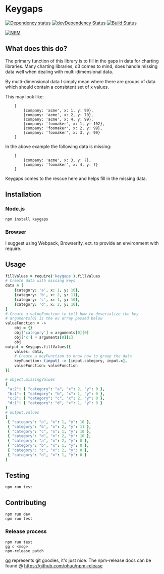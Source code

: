 # Keygaps

[![Dependency status](https://img.shields.io/david/engineersamuel/keygaps.svg?style=flat)](https://david-dm.org/engineersamuel/keygaps)
[![devDependency Status](https://img.shields.io/david/dev/engineersamuel/keygaps.svg?style=flat)](https://david-dm.org/engineersamuel/keygaps#info=devDependencies)
[![Build Status](https://img.shields.io/travis/engineersamuel/keygaps.svg?style=flat&branch=master)](https://travis-ci.org/engineersamuel/keygaps)

[![NPM](https://nodei.co/npm/keygaps.svg?style=flat)](https://npmjs.org/package/keygaps)

## What does this do?

The primary function of this library is to fill in the gaps in data for charting libraries.  Many charting libraries, d3 comes to mind,
does handle missing data well when dealing with multi-dimensional data.

By multi-dimensional data I simply mean where there are groups of data which should contain a consistent set of x values.

This may look like:

```
    [
        {company: 'acme', x: 1, y: 99},
        {company: 'acme', x: 2, y: 70},
        {company: 'acme', x: 4, y: 99},
        {company: 'foomaker', x: 1, y: 102},
        {company: 'foomaker', x: 2, y: 99},
        {company: 'foomaker', x: 3, y: 99}
    ]
```

In the above example the following data is missing:

```
    [
        {company: 'acme', x: 3, y: ?},
        {company: 'foomaker', x: 4, y: ?}
    ]
```

Keygaps comes to the rescue here and helps fill in the missing data. 

## Installation

### Node.js

    npm install keygaps
    
### Browser

I suggest using Webpack, Browserify, ect. to provide an environment with require.

## Usage

```coffeescript
fillValues = require('keygaps').fillValues
# Create data with missing keys
data = [
    {category: 'a', x: 1, y: 10},
    {category: 'b', x: 2, y: 11},
    {category: 'c', x: 1, y: 10},
    {category: 'd', x: 2, y: 10},
]
# Create a valueFunction to tell how to deserialize the key
# arguments[0] is the ev array passed below
valueFunction = ->
    obj = {}
    obj['category'] = arguments[0][0]
    obj['x'] = arguments[0][1]
    obj
output = Keygaps.fillValues({
    values: data,
    # Create a keyFunction to know how to group the data
    keyFunction: (input) -> [input.category, input.x],
    valueFunction: valueFunction
})

# object.missingValues
{
 "a:2": { "category": "a", "x": 2, "y": 0 },
 "b:1": { "category": "b", "x": 1, "y": 0 },
 "c:2": { "category": "c", "x": 2, "y": 0 },
 "d:1": { "category": "d", "x": 1, "y": 0 }
}
# output.values
[
 { "category": "a", "x": 1, "y": 10 },
 { "category": "b", "x": 2, "y": 11 },
 { "category": "c", "x": 1, "y": 10 },
 { "category": "d", "x": 2, "y": 10 },
 { "category": "a", "x": 2, "y": 0 },
 { "category": "b", "x": 1, "y": 0 },
 { "category": "c", "x": 2, "y": 0 },
 { "category": "d", "x": 1, "y": 0 }
]
```
    
## Testing

    npm run test
    
## Contributing

    npm run dev
    npm run test
    
### Release process

    npm run test
    gg c <msg>
    npm-release patch
    
gg represents git goodies, it's just nice.  The npm-release docs can be found @ https://github.com/phuu/npm-release

